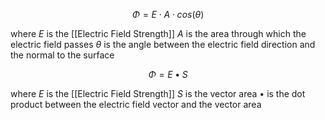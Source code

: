 
$$Φ = E \cdot A \cdot cos(θ)$$

where
	$E$ is the [[Electric Field Strength]]
	$A$ is the area through which the electric field passes
	$θ$ is the angle between the electric field direction and the normal to the surface


$$Φ = E • S$$

where
	$E$ is the [[Electric Field Strength]]
	$S$ is the vector area
	$•$ is the dot product between the electric field vector and the vector area